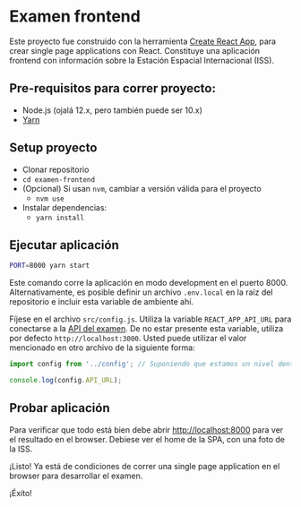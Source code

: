 # Examen frontend

Este proyecto fue construido con la herramienta [Create React App](https://create-react-app.dev/), para crear single page applications con React. Constituye una aplicación frontend con información sobre la Estación Espacial Internacional (ISS).

## Pre-requisitos para correr proyecto:
* Node.js (ojalá 12.x, pero también puede ser 10.x)
* [Yarn](https://yarnpkg.com)

## Setup proyecto

* Clonar repositorio
* `cd examen-frontend`
* (Opcional) Si usan `nvm`, cambiar a versión válida para el proyecto
  * `nvm use`
* Instalar dependencias:
  * `yarn install`

## Ejecutar aplicación

```sh
PORT=8000 yarn start
```
Este comando corre la aplicación en modo development en el puerto 8000. Alternativamente, es posible definir un archivo `.env.local` en la raíz del repositorio e incluir esta variable de ambiente ahí.

Fíjese en el archivo `src/config.js`. Utiliza la variable `REACT_APP_API_URL` para conectarse a la [API del examen](https://github.com/IIC2513-2021-2/examen-backend). De no estar presente esta variable, utiliza por defecto `http://localhost:3000`. Usted puede utilizar el valor mencionado en otro archivo de la siguiente forma:

```javascript
import config from '../config'; // Suponiendo que estamos un nivel dentro de src

console.log(config.API_URL);
```

## Probar aplicación

Para verificar que todo está bien debe abrir [http://localhost:8000](http://localhost:800) para ver el resultado en el browser. Debiese ver el home de la SPA, con una foto de la ISS.

¡Listo! Ya está de condiciones de correr una single page application en el browser para desarrollar el examen.

¡Éxito!
